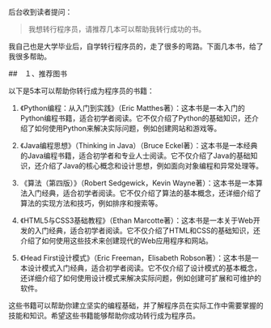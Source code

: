 后台收到读者提问：
> 我想转行程序员，请推荐几本可以帮助我转行成功的书。


我自己也是大学毕业后，自学转行程序员的，走了很多的弯路。下面几本书，给了我很多帮助。

##　１、推荐图书

以下是5本可以帮助你转行成为程序员的书籍：

1. 《Python编程：从入门到实践》（Eric Matthes著）：这本书是一本入门的Python编程书籍，适合初学者阅读。它不仅介绍了Python的基础知识，还介绍了如何使用Python来解决实际问题，例如创建网站和游戏等。

2. 《Java编程思想》（Thinking in Java）（Bruce Eckel著）：这本书是一本经典的Java编程书籍，适合初学者和专业人士阅读。它不仅介绍了Java的基础知识，还介绍了Java的核心概念和设计思想，例如面向对象编程和异常处理等。

3. 《算法（第四版）》（Robert Sedgewick，Kevin Wayne著）：这本书是一本算法入门经典，适合初学者阅读。它不仅介绍了算法的基本概念，还详细介绍了算法的实现方法和技巧，例如排序和搜索等。

4. 《HTML5与CSS3基础教程》（Ethan Marcotte著）：这本书是一本关于Web开发的入门经典，适合初学者阅读。它不仅介绍了HTML和CSS的基础知识，还介绍了如何使用这些技术来创建现代的Web应用程序和网站。

5. 《Head First设计模式》（Eric Freeman，Elisabeth Robson著）：这本书是一本设计模式入门经典，适合初学者阅读。它不仅介绍了设计模式的基本概念，还详细介绍了如何使用设计模式来解决实际问题，例如创建可扩展和可维护的软件。

这些书籍可以帮助你建立坚实的编程基础，并了解程序员在实际工作中需要掌握的技能和知识。希望这些书籍能够帮助你成功转行成为程序员。